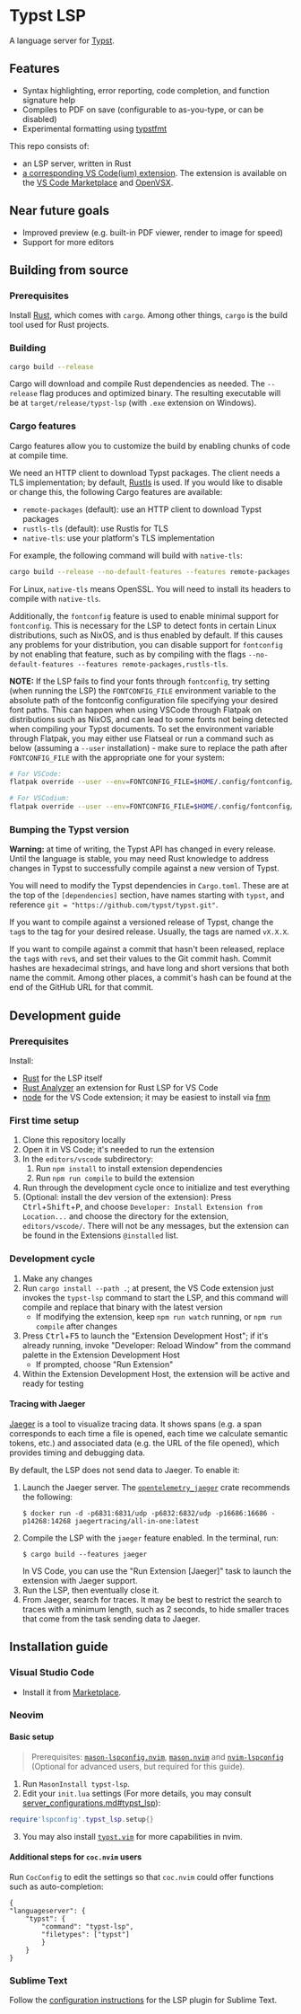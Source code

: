 # Typst LSP

A language server for [Typst](https://typst.app/).

## Features

- Syntax highlighting, error reporting, code completion, and function signature
    help
- Compiles to PDF on save (configurable to as-you-type, or can be disabled)
- Experimental formatting using [typstfmt](https://github.com/astrale-sharp/typstfmt)

This repo consists of:

- an LSP server, written in Rust
- [a corresponding VS Code(ium) extension](https://github.com/nvarner/typst-lsp/tree/master/editors/vscode).
The extension is available on the [VS Code Marketplace](https://marketplace.visualstudio.com/items?itemName=nvarner.typst-lsp)
and [OpenVSX](https://open-vsx.org/extension/nvarner/typst-lsp).

## Near future goals

- Improved preview (e.g. built-in PDF viewer, render to image for speed)
- Support for more editors

## Building from source

### Prerequisites
Install [Rust](https://www.rust-lang.org/), which comes with `cargo`. Among other things, `cargo` is the build tool used for Rust projects.

### Building
```sh
cargo build --release
```
Cargo will download and compile Rust dependencies as needed. The `--release` flag produces and optimized binary. The resulting executable will be at `target/release/typst-lsp` (with `.exe` extension on Windows).

### Cargo features
Cargo features allow you to customize the build by enabling chunks of code at compile time.

We need an HTTP client to download Typst packages. The client needs a TLS
implementation; by default, [Rustls](https://github.com/rustls/rustls) is used. If you would like to disable or change this, the following Cargo features are available:

- `remote-packages` (default): use an HTTP client to download Typst packages
- `rustls-tls` (default): use Rustls for TLS
- `native-tls`: use your platform's TLS implementation

For example, the following command will build with `native-tls`:
```sh
cargo build --release --no-default-features --features remote-packages,fontconfig,native-tls
```

For Linux, `native-tls` means OpenSSL. You will need to install its headers to compile with `native-tls`.

Additionally, the `fontconfig` feature is used to enable minimal support for `fontconfig`. This is necessary
for the LSP to detect fonts in certain Linux distributions, such as NixOS, and is thus enabled by default.
If this causes any problems for your distribution, you can disable support for `fontconfig` by not enabling that feature,
such as by compiling with the flags `--no-default-features --features remote-packages,rustls-tls`.

**NOTE:** If the LSP fails to find your fonts through `fontconfig`, try setting (when running the LSP) the `FONTCONFIG_FILE`
environment variable to the absolute path of the fontconfig configuration file specifying your desired font paths. This can happen
when using VSCode through Flatpak on distributions such as NixOS, and can lead to some fonts not being detected when compiling your
Typst documents. To set the environment variable through Flatpak, you may either use Flatseal or run a command such as below
(assuming a `--user` installation) - make sure to replace the path after `FONTCONFIG_FILE` with the appropriate one for your system:

```sh
# For VSCode:
flatpak override --user --env=FONTCONFIG_FILE=$HOME/.config/fontconfig/conf.d/configfilenamehere.conf com.visualstudio.code

# For VSCodium:
flatpak override --user --env=FONTCONFIG_FILE=$HOME/.config/fontconfig/conf.d/configfilenamehere.conf com.vscodium.codium
```

### Bumping the Typst version
**Warning:** at time of writing, the Typst API has changed in every release. Until the language is stable, you may need Rust knowledge to address changes in Typst to successfully compile against a new version of Typst.

You will need to modify the Typst dependencies in `Cargo.toml`. These are at the top of the `[dependencies]` section, have names starting with `typst`, and reference `git = "https://github.com/typst/typst.git"`.

If you want to compile against a versioned release of Typst, change the `tag`s to the tag for your desired release. Usually, the tags are named `vX.X.X`.

If you want to compile against a commit that hasn't been released, replace the `tag`s with `rev`s, and set their values to the Git commit hash. Commit hashes are hexadecimal strings, and have long and short versions that both name the commit. Among other places, a commit's hash can be found at the end of the GitHub URL for that commit.

## Development guide

### Prerequisites

Install:

- [Rust](https://www.rust-lang.org/) for the LSP itself
- [Rust Analyzer](https://rust-analyzer.github.io/) an extension for Rust LSP for VS Code
- [node](https://nodejs.org/en) for the VS Code extension; it may be easiest to
    install via [fnm](https://github.com/Schniz/fnm)

### First time setup

1. Clone this repository locally
2. Open it in VS Code; it's needed to run the extension
3. In the `editors/vscode` subdirectory:
    1. Run `npm install` to install extension dependencies
    2. Run `npm run compile` to build the extension
4. Run through the development cycle once to initialize and test everything
5. (Optional: install the dev version of the extension): Press <kbd>Ctrl</kbd>+<kbd>Shift</kbd>+<kbd>P</kbd>,
and choose `Developer: Install Extension from Location...` and choose
the directory for the extension, `editors/vscode/`. There will not be any messages, but
the extension can be found in the Extensions `@installed` list.

### Development cycle

1. Make any changes
2. Run `cargo install --path .`; at present, the VS Code extension just invokes
    the `typst-lsp` command to start the LSP, and this command will compile and
    replace that binary with the latest version
    - If modifying the extension, keep `npm run watch` running, or `npm run compile`
        after changes
3. Press <kbd>Ctrl</kbd>+<kbd>F5</kbd> to launch the "Extension Development Host"; if it's already
    running, invoke "Developer: Reload Window" from the command palette in the
    Extension Development Host
    - If prompted, choose "Run Extension"
4. Within the Extension Development Host, the extension will be active and ready
    for testing

#### Tracing with Jaeger

[Jaeger](https://www.jaegertracing.io/) is a tool to visualize tracing data. It
shows spans (e.g. a span corresponds to each time a file is opened, each time we
calculate semantic tokens, etc.) and associated data (e.g. the URL of the file
opened), which provides timing and debugging data.

By default, the LSP does not send data to Jaeger. To enable it:

1. Launch the Jaeger server. The [`opentelemetry_jaeger`](https://docs.rs/opentelemetry-jaeger/latest/opentelemetry_jaeger/)
    crate recommends the following:
    ```
    $ docker run -d -p6831:6831/udp -p6832:6832/udp -p16686:16686 -p14268:14268 jaegertracing/all-in-one:latest
    ```
2. Compile the LSP with the `jaeger` feature enabled. In the terminal, run:
    ```
    $ cargo build --features jaeger
    ```
    In VS Code, you can use the "Run Extension [Jaeger]" task to launch the
    extension with Jaeger support.
3. Run the LSP, then eventually close it.
4. From Jaeger, search for traces. It may be best to restrict the search to
    traces with a minimum length, such as 2 seconds, to hide smaller traces that
    come from the task sending data to Jaeger.

## Installation guide

### Visual Studio Code

- Install it from [Marketplace](https://marketplace.visualstudio.com/items?itemName=nvarner.typst-lsp).

### Neovim

#### Basic setup

> Prerequisites: [`mason-lspconfig.nvim`](https://github.com/williamboman/mason-lspconfig.nvim), [`mason.nvim`](https://github.com/williamboman/mason.nvim) and [`nvim-lspconfig`](https://github.com/neovim/nvim-lspconfig) (Optional for advanced users, but required for this guide).

1. Run `MasonInstall typst-lsp`.
2. Edit your `init.lua` settings (For more details, you may consult [server_configurations.md#typst_lsp](https://github.com/neovim/nvim-lspconfig/blob/master/doc/server_configurations.md#typst_lsp)):
```lua
require'lspconfig'.typst_lsp.setup{}
```
3. You may also install [`typst.vim`](https://github.com/kaarmu/typst.vim) for more capabilities in nvim.

#### Additional steps for `coc.nvim` users

Run `CocConfig` to edit the settings so that `coc.nvim` could offer functions such as auto-completion:
```
{
"languageserver": {
    "typst": {
        "command": "typst-lsp",
        "filetypes": ["typst"]
        }
    }
}
```


### Sublime Text

Follow the [configuration instructions](https://lsp.sublimetext.io/language_servers/#typst) for the LSP plugin for Sublime Text.
